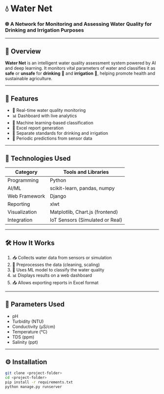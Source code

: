 # 💧 Water Net  
### 🌐 A Network for Monitoring and Assessing Water Quality for Drinking and Irrigation Purposes


---

## 📘 Overview

**Water Net** is an intelligent water quality assessment system powered by AI and deep learning. It monitors vital parameters of water and classifies it as **safe** or **unsafe** for **drinking** 🚰 and **irrigation** 🌾, helping promote health and sustainable agriculture.

---

## 🚀 Features

- 🧪 Real-time water quality monitoring  
- 📊 Dashboard with live analytics  
- 🤖 Machine learning-based classification  
- 📁 Excel report generation  
- 🌱 Separate standards for drinking and irrigation  
- 🔄 Periodic predictions from sensor data  

---

## 🧠 Technologies Used

| Category         | Tools and Libraries                |
|------------------|------------------------------------|
| Programming      | Python                             |
| AI/ML            | scikit-learn, pandas, numpy        |
| Web Framework    | Django                             |
| Reporting        | xlwt                               |
| Visualization    | Matplotlib, Chart.js (frontend)    |
| Integration      | IoT Sensors (Simulated or Real)    |

---

## 🛠️ How It Works

1. 📥 Collects water data from sensors or simulation  
2. 🧹 Preprocesses the data (cleaning, scaling)  
3. 🤖 Uses ML model to classify the water quality  
4. 📊 Displays results on a web dashboard  
5. 📤 Allows exporting reports in Excel format  

---

## 📐 Parameters Used

- pH  
- Turbidity (NTU)  
- Conductivity (µS/cm)  
- Temperature (°C)  
- TDS (ppm)  
- Salinity (ppt)  

---

## ⚙️ Installation

```bash
git clone <project-folder>
cd <project-folder>
pip install -r requirements.txt
python manage.py runserver
